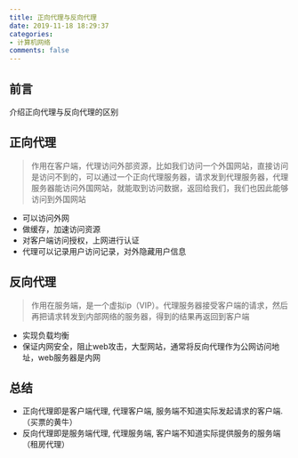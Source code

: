 ```yaml
---
title: 正向代理与反向代理
date: 2019-11-18 18:29:37
categories:
- 计算机网络
comments: false
---
```




## 前言

介绍正向代理与反向代理的区别

<!-- more -->



## 正向代理

> 作用在客户端，代理访问外部资源，比如我们访问一个外国网站，直接访问是访问不到的，可以通过一个正向代理服务器，请求发到代理服务器，代理服务器能访问外国网站，就能取到访问数据，返回给我们，我们也因此能够访问到外国网站

- 可以访问外网
- 做缓存，加速访问资源
- 对客户端访问授权，上网进行认证
- 代理可以记录用户访问记录，对外隐藏用户信息



## 反向代理

> 作用在服务端，是一个虚拟ip（VIP）。代理服务器接受客户端的请求，然后再把请求转发到内部网络的服务器，得到的结果再返回到客户端

- 实现负载均衡
- 保证内网安全，阻止web攻击，大型网站，通常将反向代理作为公网访问地址，web服务器是内网



## 总结

- 正向代理即是客户端代理, 代理客户端, 服务端不知道实际发起请求的客户端.（买票的黄牛）
- 反向代理即是服务端代理, 代理服务端, 客户端不知道实际提供服务的服务端（租房代理）